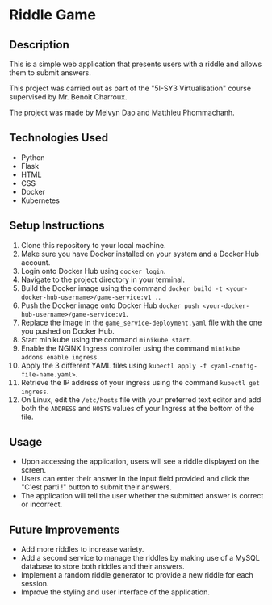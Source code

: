 # Riddle Game

## Description
This is a simple web application that presents users with a riddle and allows them to submit answers.

This project was carried out as part of the "5I-SY3 Virtualisation" course supervised by Mr. Benoit Charroux.

The project was made by Melvyn Dao and Matthieu Phommachanh.

## Technologies Used
- Python
- Flask
- HTML
- CSS
- Docker
- Kubernetes

## Setup Instructions
1. Clone this repository to your local machine.
2. Make sure you have Docker installed on your system and a Docker Hub account.
3. Login onto Docker Hub using `docker login`.
4. Navigate to the project directory in your terminal.
5. Build the Docker image using the command `docker build -t <your-docker-hub-username>/game-service:v1 .`.
6. Push the Docker image onto Docker Hub `docker push <your-docker-hub-username>/game-service:v1`.
7. Replace the image in the `game_service-deployment.yaml` file with the one you pushed on Docker Hub.
8. Start minikube using the command `minikube start`.
9. Enable the NGINX Ingress controller using the command `minikube addons enable ingress`.
10. Apply the 3 different YAML files using `kubectl apply -f <yaml-config-file-name.yaml>`.
11. Retrieve the IP address of your ingress using the command `kubectl get ingress`.
12. On Linux, edit the `/etc/hosts` file with your preferred text editor and add both the `ADDRESS` and `HOSTS` values of your Ingress at the bottom of the file.

## Usage
- Upon accessing the application, users will see a riddle displayed on the screen.
- Users can enter their answer in the input field provided and click the "C'est parti !" button to submit their answers.
- The application will tell the user whether the submitted answer is correct or incorrect.

## Future Improvements
- Add more riddles to increase variety.
- Add a second service to manage the riddles by making use of a MySQL database to store both riddles and their answers.
- Implement a random riddle generator to provide a new riddle for each session.
- Improve the styling and user interface of the application.
